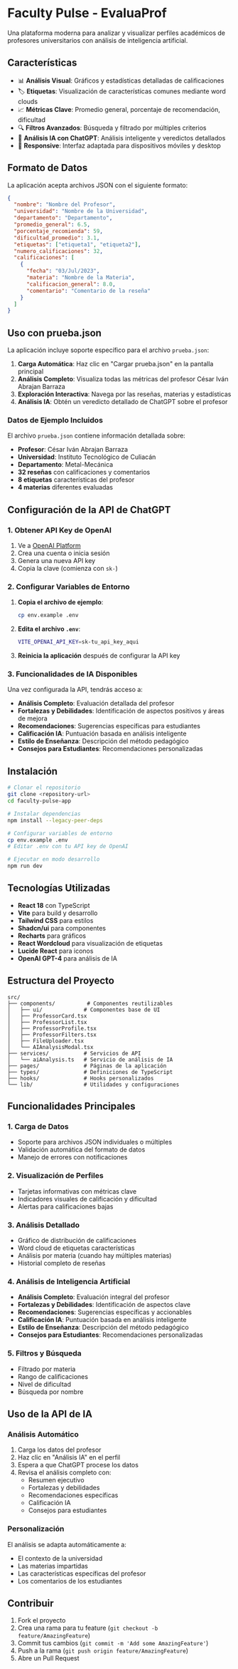 # Faculty Pulse - EvaluaProf

Una plataforma moderna para analizar y visualizar perfiles académicos de profesores universitarios con análisis de inteligencia artificial.

## Características

- 📊 **Análisis Visual**: Gráficos y estadísticas detalladas de calificaciones
- 🏷️ **Etiquetas**: Visualización de características comunes mediante word clouds
- 📈 **Métricas Clave**: Promedio general, porcentaje de recomendación, dificultad
- 🔍 **Filtros Avanzados**: Búsqueda y filtrado por múltiples criterios
- 🤖 **Análisis IA con ChatGPT**: Análisis inteligente y veredictos detallados
- 📱 **Responsive**: Interfaz adaptada para dispositivos móviles y desktop

## Formato de Datos

La aplicación acepta archivos JSON con el siguiente formato:

```json
{
  "nombre": "Nombre del Profesor",
  "universidad": "Nombre de la Universidad",
  "departamento": "Departamento",
  "promedio_general": 6.5,
  "porcentaje_recomienda": 59,
  "dificultad_promedio": 3.1,
  "etiquetas": ["etiqueta1", "etiqueta2"],
  "numero_calificaciones": 32,
  "calificaciones": [
    {
      "fecha": "03/Jul/2023",
      "materia": "Nombre de la Materia",
      "calificacion_general": 8.0,
      "comentario": "Comentario de la reseña"
    }
  ]
}
```

## Uso con prueba.json

La aplicación incluye soporte específico para el archivo `prueba.json`:

1. **Carga Automática**: Haz clic en "Cargar prueba.json" en la pantalla principal
2. **Análisis Completo**: Visualiza todas las métricas del profesor César Iván Abrajan Barraza
3. **Exploración Interactiva**: Navega por las reseñas, materias y estadísticas
4. **Análisis IA**: Obtén un veredicto detallado de ChatGPT sobre el profesor

### Datos de Ejemplo Incluidos

El archivo `prueba.json` contiene información detallada sobre:
- **Profesor**: César Iván Abrajan Barraza
- **Universidad**: Instituto Tecnológico de Culiacán
- **Departamento**: Metal-Mecánica
- **32 reseñas** con calificaciones y comentarios
- **8 etiquetas** características del profesor
- **4 materias** diferentes evaluadas

## Configuración de la API de ChatGPT

### 1. Obtener API Key de OpenAI

1. Ve a [OpenAI Platform](https://platform.openai.com/api-keys)
2. Crea una cuenta o inicia sesión
3. Genera una nueva API key
4. Copia la clave (comienza con `sk-`)

### 2. Configurar Variables de Entorno

1. **Copia el archivo de ejemplo**:
   ```bash
   cp env.example .env
   ```

2. **Edita el archivo `.env`**:
   ```bash
   VITE_OPENAI_API_KEY=sk-tu_api_key_aqui
   ```

3. **Reinicia la aplicación** después de configurar la API key

### 3. Funcionalidades de IA Disponibles

Una vez configurada la API, tendrás acceso a:

- **Análisis Completo**: Evaluación detallada del profesor
- **Fortalezas y Debilidades**: Identificación de aspectos positivos y áreas de mejora
- **Recomendaciones**: Sugerencias específicas para estudiantes
- **Calificación IA**: Puntuación basada en análisis inteligente
- **Estilo de Enseñanza**: Descripción del método pedagógico
- **Consejos para Estudiantes**: Recomendaciones personalizadas

## Instalación

```bash
# Clonar el repositorio
git clone <repository-url>
cd faculty-pulse-app

# Instalar dependencias
npm install --legacy-peer-deps

# Configurar variables de entorno
cp env.example .env
# Editar .env con tu API key de OpenAI

# Ejecutar en modo desarrollo
npm run dev
```

## Tecnologías Utilizadas

- **React 18** con TypeScript
- **Vite** para build y desarrollo
- **Tailwind CSS** para estilos
- **Shadcn/ui** para componentes
- **Recharts** para gráficos
- **React Wordcloud** para visualización de etiquetas
- **Lucide React** para iconos
- **OpenAI GPT-4** para análisis de IA

## Estructura del Proyecto

```
src/
├── components/          # Componentes reutilizables
│   ├── ui/             # Componentes base de UI
│   ├── ProfessorCard.tsx
│   ├── ProfessorList.tsx
│   ├── ProfessorProfile.tsx
│   ├── ProfessorFilters.tsx
│   ├── FileUploader.tsx
│   └── AIAnalysisModal.tsx
├── services/           # Servicios de API
│   └── aiAnalysis.ts   # Servicio de análisis de IA
├── pages/              # Páginas de la aplicación
├── types/              # Definiciones de TypeScript
├── hooks/              # Hooks personalizados
└── lib/                # Utilidades y configuraciones
```

## Funcionalidades Principales

### 1. Carga de Datos
- Soporte para archivos JSON individuales o múltiples
- Validación automática del formato de datos
- Manejo de errores con notificaciones

### 2. Visualización de Perfiles
- Tarjetas informativas con métricas clave
- Indicadores visuales de calificación y dificultad
- Alertas para calificaciones bajas

### 3. Análisis Detallado
- Gráfico de distribución de calificaciones
- Word cloud de etiquetas características
- Análisis por materia (cuando hay múltiples materias)
- Historial completo de reseñas

### 4. Análisis de Inteligencia Artificial
- **Análisis Completo**: Evaluación integral del profesor
- **Fortalezas y Debilidades**: Identificación de aspectos clave
- **Recomendaciones**: Sugerencias específicas y accionables
- **Calificación IA**: Puntuación basada en análisis inteligente
- **Estilo de Enseñanza**: Descripción del método pedagógico
- **Consejos para Estudiantes**: Recomendaciones personalizadas

### 5. Filtros y Búsqueda
- Filtrado por materia
- Rango de calificaciones
- Nivel de dificultad
- Búsqueda por nombre

## Uso de la API de IA

### Análisis Automático
1. Carga los datos del profesor
2. Haz clic en "Análisis IA" en el perfil
3. Espera a que ChatGPT procese los datos
4. Revisa el análisis completo con:
   - Resumen ejecutivo
   - Fortalezas y debilidades
   - Recomendaciones específicas
   - Calificación IA
   - Consejos para estudiantes

### Personalización
El análisis se adapta automáticamente a:
- El contexto de la universidad
- Las materias impartidas
- Las características específicas del profesor
- Los comentarios de los estudiantes

## Contribuir

1. Fork el proyecto
2. Crea una rama para tu feature (`git checkout -b feature/AmazingFeature`)
3. Commit tus cambios (`git commit -m 'Add some AmazingFeature'`)
4. Push a la rama (`git push origin feature/AmazingFeature`)
5. Abre un Pull Request